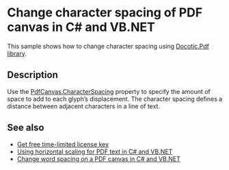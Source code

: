 # Change character spacing of PDF canvas in C# and VB.NET

This sample shows how to change character spacing using [Docotic.Pdf library](https://bitmiracle.com/pdf-library/).

## Description

Use the [PdfCanvas.CharacterSpacing](https://api.docotic.com/pdfcanvas-characterspacing) property to specify the amount of space to add to each glyph’s displacement. The character spacing defines a distance between adjacent characters in a line of text.

## See also
* [Get free time-limited license key](https://bitmiracle.com/pdf-library/download)
* [Using horizontal scaling for PDF text in C# and VB.NET](/Samples/Text/TextHorizontalScaling)
* [Change word spacing on a PDF canvas in C# and VB.NET](/Samples/Text/WordSpacing)